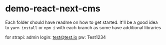 # demo-react-next-cms

Each folder should have readme on how to get started. It'll be a good idea to `yarn install` or `npm i` with each branch as some have additional libraries

for strapi: admin login: test@test.io pw: Test1234
